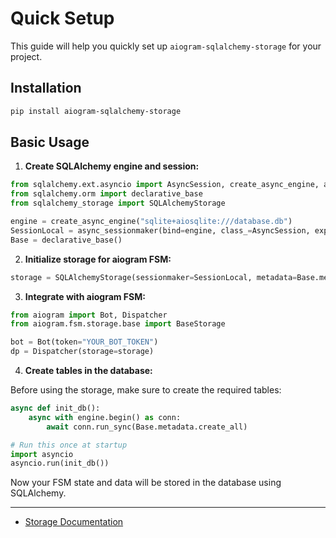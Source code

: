 # Quick Setup

This guide will help you quickly set up `aiogram-sqlalchemy-storage` for your project.

## Installation

```sh
pip install aiogram-sqlalchemy-storage
```

## Basic Usage

1. **Create SQLAlchemy engine and session:**

```python
from sqlalchemy.ext.asyncio import AsyncSession, create_async_engine, async_sessionmaker
from sqlalchemy.orm import declarative_base
from sqlalchemy_storage import SQLAlchemyStorage

engine = create_async_engine("sqlite+aiosqlite:///database.db")
SessionLocal = async_sessionmaker(bind=engine, class_=AsyncSession, expire_on_commit=False)
Base = declarative_base()
```

2. **Initialize storage for aiogram FSM:**

```python
storage = SQLAlchemyStorage(sessionmaker=SessionLocal, metadata=Base.metadata)
```

3. **Integrate with aiogram FSM:**

```python
from aiogram import Bot, Dispatcher
from aiogram.fsm.storage.base import BaseStorage

bot = Bot(token="YOUR_BOT_TOKEN")
dp = Dispatcher(storage=storage)
```


4. **Create tables in the database:**

Before using the storage, make sure to create the required tables:

```python
async def init_db():
	async with engine.begin() as conn:
		await conn.run_sync(Base.metadata.create_all)

# Run this once at startup
import asyncio
asyncio.run(init_db())
```

Now your FSM state and data will be stored in the database using SQLAlchemy.

---

- [Storage Documentation](./storage.md)
